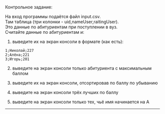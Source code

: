 Контрольное задание:  

На вход программы подаётся файл input.csv.  
Там таблица (три колонки - uid,nameUser,raitingUser).  
Это данные по абитуриентам при поступлении в вуз.  
Считайте данные по абитуриентам и:  

1) выведите их на экран консоли в формате (как есть):  
```
1;Николай;227
2;Алёна;221
3;Игорь;201
```

2) выведите на экран консоли только абитуриента с максимальным баллом  

3) выведите их на экран консоли, отсортировав по баллу по убыванию

3) выведите на экран консоли трёх лучших по баллу  
  
4) выведите на экран консоли только тех, чьё имя начинается на А  

---  
